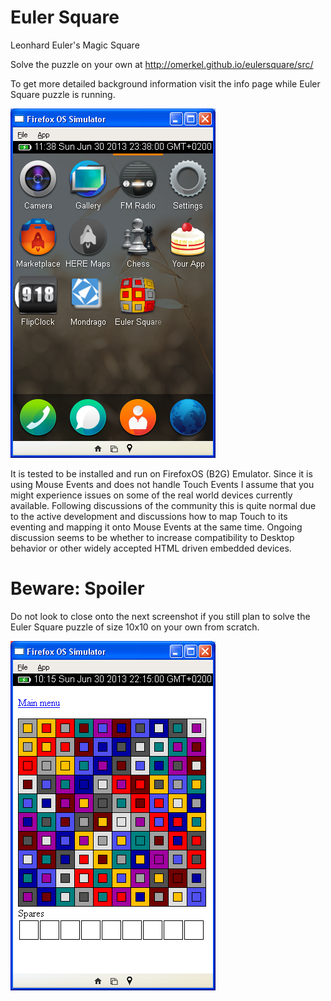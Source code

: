 Euler Square
============

Leonhard Euler's Magic Square

Solve the puzzle on your own at http://omerkel.github.io/eulersquare/src/

To get more detailed background information visit the info page while
Euler Square puzzle is running.

![Application as installed in FirefoxOS (B2G)](/doc/img/eulerb2g.png)

It is tested to be installed and run on FirefoxOS (B2G) Emulator. Since
it is using Mouse Events and does not handle Touch Events I assume that
you might experience issues on some of the real world devices currently
available. Following discussions of the community this is quite normal
due to the active development and discussions how to map Touch to its
eventing and mapping it onto Mouse Events at the same time. Ongoing
discussion seems to be whether to increase compatibility to Desktop
behavior or other widely accepted HTML driven embedded devices.

Beware: Spoiler
===============

Do not look to close onto the next screenshot if you still plan to solve
the Euler Square puzzle of size 10x10 on your own from scratch.

![Do not look to close](/doc/img/euler10b2g.png)
